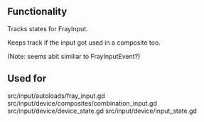 ## Functionality
Tracks states for FrayInput.

Keeps track if the input got used in a composite too.

(Note: seems abit similiar to FrayInputEvent?)

## Used for
src/input/autoloads/fray_input.gd
src/input/device/composites/combination_input.gd
src/input/device/device_state.gd
src/input/device/input_state.gd
